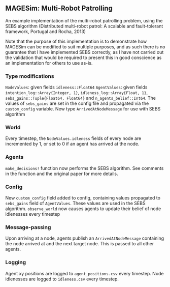 ## MAGESim: Multi-Robot Patrolling

An example implementation of the multi-robot patrolling problem, using the SEBS algorithm (Distributed multi-robot patrol: A scalable and fault-tolerant framework, Portugal and Rocha, 2013)

Note that the purpose of this implementation is to demonstrate how MAGESim can be modified to suit multiple purposes, and as such there is no guarantee that I have implemented SEBS correctly, as I have not carried out the validation that would be required to present this in good conscience as an implementation for others to use as-is.

### Type modifications
`NodeValues`: given fields `idleness::Float64`
`AgentValues`: given fields `intention_log::Array{Integer, 1}`, `idleness_log::Array{Float, 1}`, `sebs_gains::Tuple{Float64, Float64}` and `n_agents_belief::Int64`. The values of `sebs_gains` are set in the config file and propagated via the `custom_config` variable.
New type `ArrivedAtNodeMessage` for use with SEBS algorithm

### World
Every timestep, the `NodeValues.idleness` fields of every node are incremented by 1, or set to 0 if an agent has arrived at the node.

### Agents
`make_decisions!` function now performs the SEBS algorithm. See comments in the function and the original paper for more details.

### Config
New `custom_config` field added to config, containing values propagated to `sebs_gains` field of `AgentValues`. These values are used in the SEBS algorithm.
`observe_world` now causes agents to update their belief of node idlenesses every timestep

### Message-passing
Upon arriving at a node, agents publish an `ArrivedAtNodeMessage` containing the node arrived at and the next target node. This is passed to all other agents.

### Logging
Agent xy positions are logged to `agent_positions.csv` every timestep. Node idlenesses are logged to `idleness.csv` every timestep.
